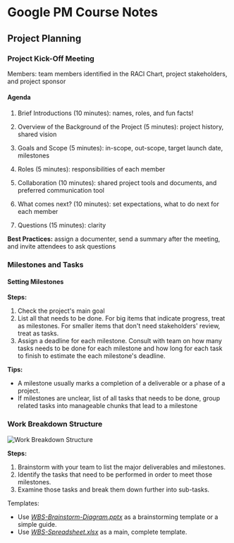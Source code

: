 # Google PM Course Notes

## Project Planning

### Project Kick-Off Meeting

Members: team members identified in the RACI Chart, project stakeholders, and project sponsor

#### Agenda

1. Brief Introductions (10 minutes): names, roles, and fun facts!

2. Overview of the Background of the Project (5 minutes): project history, shared vision

3. Goals and Scope (5 minutes): in-scope, out-scope, target launch date, milestones

4. Roles (5 minutes): responsibilities of each member

5. Collaboration (10 minutes): shared project tools and documents, and preferred communication tool

6. What comes next? (10 minutes): set expectations, what to do next for each member

7. Questions (15 minutes): clarity

**Best Practices:** assign a documenter, send a summary after the meeting, and invite attendees to ask questions

### Milestones and Tasks

#### Setting Milestones

**Steps:**

1. Check the project's main goal
2. List all that needs to be done. For big items that indicate progress, treat as milestones. For smaller items that don't need stakeholders' review, treat as tasks.
3. Assign a deadline for each milestone. Consult with team on how many tasks needs to be done for each milestone and how long for each task to finish to estimate the each milestone's deadline.

**Tips:** 
- A milestone usually marks a completion of a deliverable or a phase of a project.
- If milestones are unclear, list of all tasks that needs to be done, group related tasks into manageable chunks that lead to a milestone

### Work Breakdown Structure

![Work Breakdown Structure](https://i.imgur.com/vjpBDWT.jpg)

**Steps:**
1. Brainstorm with your team to list the major deliverables and milestones.
2. Identify the tasks that need to be performed in order to meet those milestones.
3. Examine those tasks and break them down further into sub-tasks.

Templates:
- Use *[WBS-Brainstorm-Diagram.pptx](https://github.com/ralmario/googlepmguide/blob/bfbf7b10d3d9440980c1086970b79c2e87a33606/Documents/Project%20Planning/WBS-Brainstorm-Diagram.pptx)* as a brainstorming template or a simple guide.
- Use *[WBS-Spreadsheet.xlsx](https://github.com/ralmario/googlepmguide/blob/bfbf7b10d3d9440980c1086970b79c2e87a33606/Documents/Project%20Planning/WBS-Spreadsheet.xlsx)* as a main, complete template.



